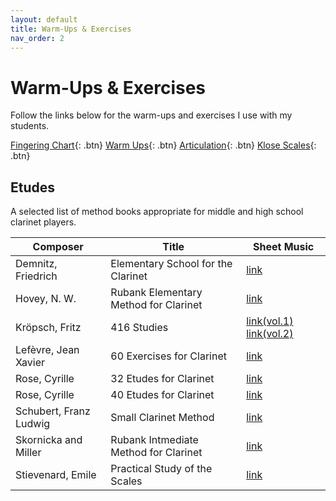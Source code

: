 ```yaml
---
layout: default
title: Warm-Ups & Exercises
nav_order: 2
---
```


# Warm-Ups & Exercises

Follow the links below for the warm-ups and exercises I use with my students.

[Fingering Chart](src/fingering-chart.jpeg){: .btn}
[Warm Ups](src/warm-up.pdf){: .btn}
[Articulation](src/articulation.pdf){: .btn}
[Klose Scales](src/klose-scales.pdf){: .btn}

## Etudes

A selected list of method books appropriate for middle and high school clarinet
players.

| Composer               | Title                                 | Sheet Music |
|------------------------|---------------------------------------|-------------|
| Demnitz, Friedrich     | Elementary School for the Clarinet    | [link][1]   |
| Hovey, N. W.           | Rubank Elementary Method for Clarinet | [link][8]   |
| Kröpsch, Fritz         | 416 Studies                           | [link(vol.1)][2] [link(vol.2)][3]|
| Lefèvre, Jean Xavier   | 60 Exercises for Clarinet             | [link][7]   |
| Rose, Cyrille          | 32 Etudes for Clarinet                | [link][4]   |
| Rose, Cyrille          | 40 Etudes for Clarinet                | [link][6]   |
| Schubert, Franz Ludwig | Small Clarinet Method                 | [link][5]   |
| Skornicka and Miller   | Rubank Intmediate Method for Clarinet | [link][9]   |
| Stievenard, Emile      | Practical Study of the Scales         | [link][10]  |

[1]: https://s9.imslp.org/files/imglnks/usimg/9/91/IMSLP625321-PMLP1004372-demnitz_elementary_school_1951.pdf
[2]: https://s9.imslp.org/files/imglnks/usimg/8/8d/IMSLP298582-PMLP483745-Kr_st_1.pdf
[3]: https://s9.imslp.org/files/imglnks/usimg/8/89/IMSLP298583-PMLP483745-Kr_st_2.pdf
[4]: https://s9.imslp.org/files/imglnks/usimg/d/d8/IMSLP248657-SIBLEY1802.22147.352f-39087023672902score.pdf
[5]: https://s9.imslp.org/files/imglnks/usimg/8/88/IMSLP278479-PMLP452109-fl_schubert_clarinettenschule_381313840.pdf
[6]: https://s9.imslp.org/files/imglnks/usimg/b/bf/IMSLP29006-PMLP64394-40_Studies.pdf
[7]: https://s9.imslp.org/files/imglnks/usimg/d/df/IMSLP625548-PMLP914807-Lefevre-60-Exercices.pdf
[8]: src/rubank-elementary-clarinet.pdf
[9]: src/rubank-intermediate-clarinet.pdf
[10]:src/stievenard-practical-study-of-scales.pdf

<!-- add target="_blank" to every link -->
<script>
  Array.from(document.querySelectorAll('#main-content a'))
    .forEach(link => link.setAttribute('target', '_blank'));
</script>
